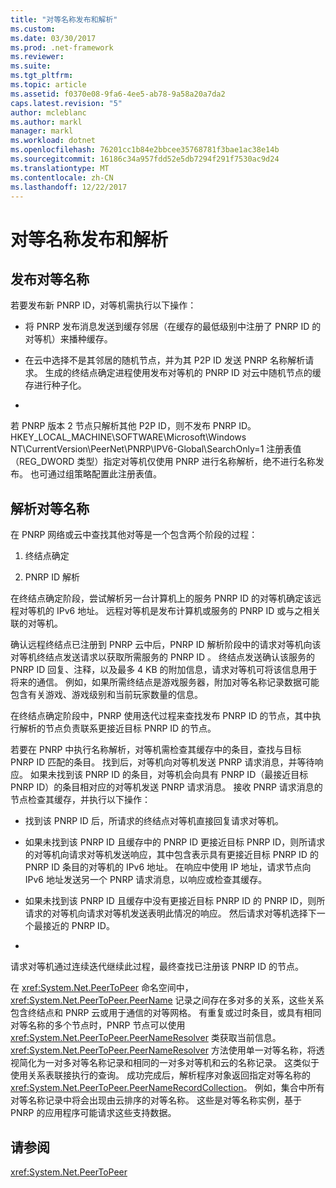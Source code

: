 ```yaml
---
title: "对等名称发布和解析"
ms.custom: 
ms.date: 03/30/2017
ms.prod: .net-framework
ms.reviewer: 
ms.suite: 
ms.tgt_pltfrm: 
ms.topic: article
ms.assetid: f0370e08-9fa6-4ee5-ab78-9a58a20a7da2
caps.latest.revision: "5"
author: mcleblanc
ms.author: markl
manager: markl
ms.workload: dotnet
ms.openlocfilehash: 76201cc1b84e2bbcee35768781f3bae1ac38e14b
ms.sourcegitcommit: 16186c34a957fdd52e5db7294f291f7530ac9d24
ms.translationtype: MT
ms.contentlocale: zh-CN
ms.lasthandoff: 12/22/2017
---
```

# <a name="peer-name-publication-and-resolution"></a>对等名称发布和解析
## <a name="publishing-a-peer-name"></a>发布对等名称  
 若要发布新 PNRP ID，对等机需执行以下操作：  
  
-   将 PNRP 发布消息发送到缓存邻居（在缓存的最低级别中注册了 PNRP ID 的对等机）来播种缓存。  
  
-   在云中选择不是其邻居的随机节点，并为其 P2P ID 发送 PNRP 名称解析请求。 生成的终结点确定进程使用发布对等机的 PNRP ID 对云中随机节点的缓存进行种子化。  
  
-  
  
 若 PNRP 版本 2 节点只解析其他 P2P ID，则不发布 PNRP ID。 HKEY_LOCAL_MACHINE\SOFTWARE\Microsoft\Windows NT\CurrentVersion\PeerNet\PNRP\IPV6-Global\SearchOnly=1 注册表值 （REG_DWORD 类型）指定对等机仅使用 PNRP 进行名称解析，绝不进行名称发布。 也可通过组策略配置此注册表值。  
  
## <a name="resolving-a-peer-name"></a>解析对等名称  
 在 PNRP 网络或云中查找其他对等是一个包含两个阶段的过程：  
  
1.  终结点确定  
  
2.  PNRP ID 解析  
  
 在终结点确定阶段，尝试解析另一台计算机上的服务 PNRP ID 的对等机确定该远程对等机的 IPv6 地址。  远程对等机是发布计算机或服务的 PNRP ID 或与之相关联的对等机。  
  
 确认远程终结点已注册到 PNRP 云中后，PNRP ID 解析阶段中的请求对等机向该对等机终结点发送请求以获取所需服务的 PNRP ID 。 终结点发送确认该服务的 PNRP ID 回复、注释，以及最多 4 KB 的附加信息，请求对等机可将该信息用于将来的通信。 例如，如果所需终结点是游戏服务器，附加对等名称记录数据可能包含有关游戏、游戏级别和当前玩家数量的信息。  
  
 在终结点确定阶段中，PNRP 使用迭代过程来查找发布 PNRP ID 的节点，其中执行解析的节点负责联系更接近目标 PNRP ID 的节点。  
  
 若要在 PNRP 中执行名称解析，对等机需检查其缓存中的条目，查找与目标 PNRP ID 匹配的条目。 找到后，对等机向对等机发送 PNRP 请求消息，并等待响应。 如果未找到该 PNRP ID 的条目，对等机会向具有 PNRP ID（最接近目标 PNRP ID）的条目相对应的对等机发送 PNRP 请求消息。 接收 PNRP 请求消息的节点检查其缓存，并执行以下操作：  
  
-   找到该 PNRP ID 后，所请求的终结点对等机直接回复请求对等机。  
  
-   如果未找到该 PNRP ID 且缓存中的 PNRP ID 更接近目标 PNRP ID，则所请求的对等机向请求对等机发送响应，其中包含表示具有更接近目标 PNRP ID 的 PNRP ID 条目的对等机的 IPv6 地址。 在响应中使用 IP 地址，请求节点向 IPv6 地址发送另一个 PNRP 请求消息，以响应或检查其缓存。  
  
-   如果未找到该 PNRP ID 且缓存中没有更接近目标 PNRP ID 的 PNRP ID，则所请求的对等机向请求对等机发送表明此情况的响应。 然后请求对等机选择下一个最接近的 PNRP ID。  
  
-  
  
 请求对等机通过连续迭代继续此过程，最终查找已注册该 PNRP ID 的节点。  
  
 在 <xref:System.Net.PeerToPeer> 命名空间中，<xref:System.Net.PeerToPeer.PeerName> 记录之间存在多对多的关系，这些关系包含终结点和 PNRP 云或用于通信的对等网格。 有重复或过时条目，或具有相同对等名称的多个节点时，PNRP 节点可以使用 <xref:System.Net.PeerToPeer.PeerNameResolver> 类获取当前信息。 <xref:System.Net.PeerToPeer.PeerNameResolver> 方法使用单一对等名称，将透视简化为一对多对等名称记录和相同的一对多对等机和云的名称记录。 这类似于使用关系表联接执行的查询。 成功完成后，解析程序对象返回指定对等名称的 <xref:System.Net.PeerToPeer.PeerNameRecordCollection>。  例如，集合中所有对等名称记录中将会出现由云排序的对等名称。 这些是对等名称实例，基于 PNRP 的应用程序可能请求这些支持数据。  
  
## <a name="see-also"></a>请参阅  
 <xref:System.Net.PeerToPeer>

